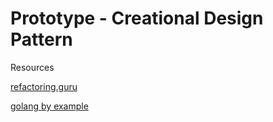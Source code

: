 # Prototype - Creational Design Pattern


Resources

[refactoring.guru](https://refactoring.guru/design-patterns/prototype)

[golang by example](https://golangbyexample.com/prototype-design-pattern-go/)
